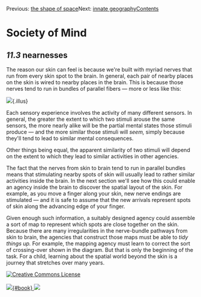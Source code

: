 <div class="chapnav">

<span class="prev">Previous: [the shape of
space](./som-11.2.html)</span><span class="next">Next: [innate
geography](./som-11.4.html)</span><span
class="contents">[Contents](index.html)</span>
<div class="titlebar">

Society of Mind
===============

</div>

</div>

*11.3* nearnesses
-----------------

The reason our skin can feel is because we're built with myriad nerves
that run from every skin spot to the brain. In general, each pair of
nearby places on the skin is wired to nearby places in the brain. This
is because those nerves tend to run in bundles of parallel fibers — more
or less like this:

![](./illus/ch11/11-2.png){.illus}

Each sensory experience involves the activity of many different sensors.
In general, the greater the extent to which two stimuli arouse the same
sensors, the more nearly alike will be the partial mental states those
stimuli produce — and the more similar those stimuli will *seem,* simply
because they'll tend to lead to similar mental consequences.

Other things being equal, the apparent similarity of two stimuli will
depend on the extent to which they lead to similar activities in other
agencies.

The fact that the nerves from skin to brain tend to run in parallel
bundles means that stimulating nearby spots of skin will usually lead to
rather similar activities inside the brain. In the next section we'll
see how this could enable an agency inside the brain to discover the
spatial layout of the skin. For example, as you move a finger along your
skin, new nerve endings are stimulated — and it is safe to assume that
the new arrivals represent spots of skin along the advancing edge of
your finger.

Given enough such information, a suitably designed agency could assemble
a sort of map to represent which spots are close together on the skin.
Because there are many irregularities in the nerve-bundle pathways from
skin to brain, the agencies that construct those maps must be able to
*tidy things up.* For example, the mapping agency must learn to correct
the sort of crossing-over shown in the diagram. But that is only the
beginning of the task. For a child, learning about the spatial world
beyond the skin is a journey that stretches over many years.

<div class="footer">

[![Creative Commons
License](http://i.creativecommons.org/l/by-nc-sa/3.0/80x15.png)](http://creativecommons.org/licenses/by-nc-sa/3.0/deed.en_US)\
\
[![](./images/som_book.jpeg){#book}
![](./images/a_logo_17.gif)](http://www.amazon.com/gp/product/0671657135?ie=UTF8&camp=1789&creativeASIN=0671657135&linkCode=xm2&tag=marvinminsky)

</div>
